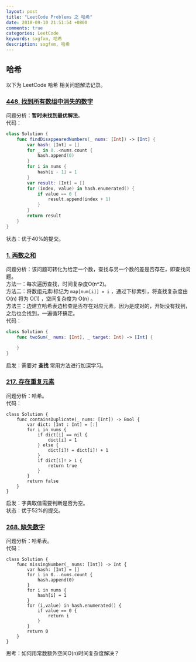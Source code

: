```yaml
---
layout: post
title: "LeetCode Problems 之 哈希"
date: 2018-09-10 21:51:54 +0800
comments: true
categories: LeetCode
keywords: sxgfxm, 哈希
description: sxgfxm, 哈希
---
```


## 哈希
以下为 LeetCode 哈希 相关问题解法记录。  
<!-- more -->

### [448. 找到所有数组中消失的数字](https://leetcode-cn.com/problems/find-all-numbers-disappeared-in-an-array/description/)
问题分析：**暂时未找到最优解法**。  
代码：  
```swift
class Solution {
    func findDisappearedNumbers(_ nums: [Int]) -> [Int] {
        var hash: [Int] = []
        for _ in 0..<nums.count {
            hash.append(0)
        }
        for i in nums {
            hash[i - 1] = 1
        }
        var result: [Int] = []
        for (index, value) in hash.enumerated() {
            if value == 0 {
                result.append(index + 1)
            }
        }
        return result
    }
}
```
状态：优于40%的提交。

### [1. 两数之和](https://leetcode-cn.com/problems/two-sum/description/)
问题分析：该问题可转化为给定一个数，查找与另一个数的差是否存在，即查找问题。  
方法一：每次遍历查找，时间复杂度O(n^2)。  
方法二：将数组元素i标记为 `map[num[i]] = i` ，通过下标索引，将查找复杂度由 O(n) 将为 O(1) ，空间复杂度为 O(n) 。  
方法三：边建立哈希表边检查是否存在对应元素，因为是成对的，开始没有找到，之后也会找到，一遍循环搞定。  
代码：  
```swift
class Solution {
    func twoSum(_ nums: [Int], _ target: Int) -> [Int] {

    }
}
```
启发：需要对 **查找** 常用方法进行加深学习。

### [217. 存在重复元素](https://leetcode-cn.com/problems/contains-duplicate/description/)
问题分析：哈希。  
代码：  
```
class Solution {
    func containsDuplicate(_ nums: [Int]) -> Bool {
        var dict: [Int : Int] = [:]
        for i in nums {
            if dict[i] == nil {
                dict[i] = 1
            } else {
                dict[i]! = dict[i]! + 1
            }
            if dict[i]! > 1 {
                return true
            }
        }
        return false
    }
}
```
启发：字典取值需要判断是否为空。  
状态：优于52%的提交。

### [268. 缺失数字](https://leetcode-cn.com/problems/missing-number/description/)
问题分析：哈希表。  
代码：  
```
class Solution {
    func missingNumber(_ nums: [Int]) -> Int {
        var hash: [Int] = []
        for i in 0...nums.count {
            hash.append(0)
        }
        for i in nums {
            hash[i] = 1
        }
        for (i,value) in hash.enumerated() {
            if value == 0 {
                return i
            }
        }
        return 0
    }
}
```
思考：如何用常数额外空间O(n)时间复杂度解决？
